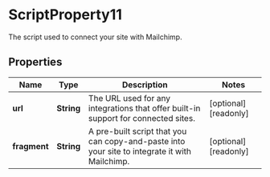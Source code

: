 

# ScriptProperty11

The script used to connect your site with Mailchimp.

## Properties

| Name | Type | Description | Notes |
|------------ | ------------- | ------------- | -------------|
|**url** | **String** | The URL used for any integrations that offer built-in support for connected sites. |  [optional] [readonly] |
|**fragment** | **String** | A pre-built script that you can copy-and-paste into your site to integrate it with Mailchimp. |  [optional] [readonly] |



